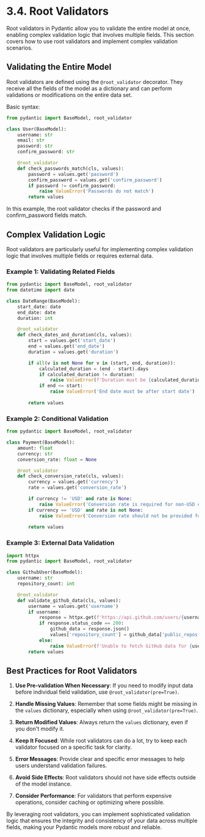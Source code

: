 # 3.4. Root Validators

Root validators in Pydantic allow you to validate the entire model at once, enabling complex validation logic that involves multiple fields. This section covers how to use root validators and implement complex validation scenarios.

## Validating the Entire Model

Root validators are defined using the `@root_validator` decorator. They receive all the fields of the model as a dictionary and can perform validations or modifications on the entire data set.

Basic syntax:

```python
from pydantic import BaseModel, root_validator

class User(BaseModel):
    username: str
    email: str
    password: str
    confirm_password: str

    @root_validator
    def check_passwords_match(cls, values):
        password = values.get('password')
        confirm_password = values.get('confirm_password')
        if password != confirm_password:
            raise ValueError('Passwords do not match')
        return values
```

In this example, the root validator checks if the password and confirm_password fields match.

## Complex Validation Logic

Root validators are particularly useful for implementing complex validation logic that involves multiple fields or requires external data.

### Example 1: Validating Related Fields

```python
from pydantic import BaseModel, root_validator
from datetime import date

class DateRange(BaseModel):
    start_date: date
    end_date: date
    duration: int

    @root_validator
    def check_dates_and_duration(cls, values):
        start = values.get('start_date')
        end = values.get('end_date')
        duration = values.get('duration')

        if all(v is not None for v in (start, end, duration)):
            calculated_duration = (end - start).days
            if calculated_duration != duration:
                raise ValueError(f'Duration must be {calculated_duration} days')
            if end <= start:
                raise ValueError('End date must be after start date')
        
        return values
```

### Example 2: Conditional Validation

```python
from pydantic import BaseModel, root_validator

class Payment(BaseModel):
    amount: float
    currency: str
    conversion_rate: float = None

    @root_validator
    def check_conversion_rate(cls, values):
        currency = values.get('currency')
        rate = values.get('conversion_rate')

        if currency != 'USD' and rate is None:
            raise ValueError('Conversion rate is required for non-USD currencies')
        if currency == 'USD' and rate is not None:
            raise ValueError('Conversion rate should not be provided for USD')
        
        return values
```

### Example 3: External Data Validation

```python
import httpx
from pydantic import BaseModel, root_validator

class GithubUser(BaseModel):
    username: str
    repository_count: int

    @root_validator
    def validate_github_data(cls, values):
        username = values.get('username')
        if username:
            response = httpx.get(f'https://api.github.com/users/{username}')
            if response.status_code == 200:
                github_data = response.json()
                values['repository_count'] = github_data['public_repos']
            else:
                raise ValueError(f'Unable to fetch GitHub data for {username}')
        return values
```

## Best Practices for Root Validators

1. **Use Pre-validation When Necessary**: If you need to modify input data before individual field validation, use `@root_validator(pre=True)`.

2. **Handle Missing Values**: Remember that some fields might be missing in the `values` dictionary, especially when using `@root_validator(pre=True)`.

3. **Return Modified Values**: Always return the `values` dictionary, even if you don't modify it.

4. **Keep It Focused**: While root validators can do a lot, try to keep each validator focused on a specific task for clarity.

5. **Error Messages**: Provide clear and specific error messages to help users understand validation failures.

6. **Avoid Side Effects**: Root validators should not have side effects outside of the model instance.

7. **Consider Performance**: For validators that perform expensive operations, consider caching or optimizing where possible.

By leveraging root validators, you can implement sophisticated validation logic that ensures the integrity and consistency of your data across multiple fields, making your Pydantic models more robust and reliable.